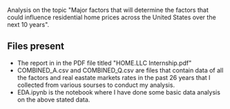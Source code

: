 Analysis on the topic "Major factors that will determine the factors that could influence residential home prices across the United States
over the next 10 years".

## Files present
* The report in in the PDF file titled "HOME.LLC Internship.pdf" <br>
* COMBINED_A.csv and COMBINED_Q.csv are files that contain data of all the factors and real eastate markets rates in the past 26 years that I collected from various sourses to conduct my analysis.<br>
* EDA.ipynb is the notebook where I have done some basic data analysis on the above stated data. <br>

